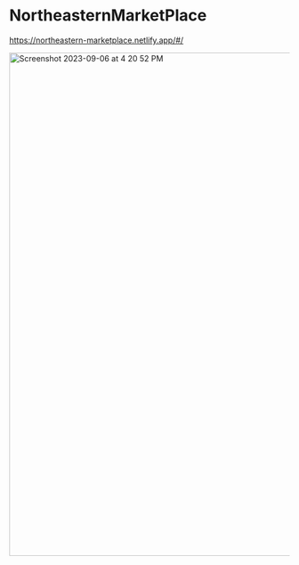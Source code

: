 # NortheasternMarketPlace

https://northeastern-marketplace.netlify.app/#/

<img width="905" alt="Screenshot 2023-09-06 at 4 20 52 PM" src="https://github.com/nikethaanand/NortheasternMarketPlace/assets/47215795/d931b330-529a-4019-8568-cd476aca6552">
